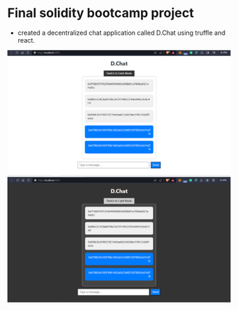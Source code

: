 # Final solidity bootcamp project

+ created a decentralized chat application called D.Chat using truffle and react.

![](<Screenshot (574).png>)
![Alt text](<Screenshot (575).png>)